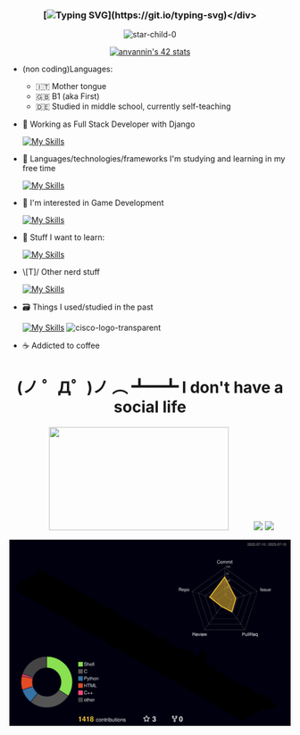 ### <div align="center">[![Typing SVG](https://readme-typing-svg.demolab.com?font=Fira+Code&pause=1000&color=00F702&center=true&width=435&lines=print(%22Hello+World!%22);console.log(%22Hello+World!%22);printf(%22Hello+World!%5Cn%22);%3Ch1%3EHello+World!%3C%2Fh1%3E)](https://git.io/typing-svg)</div>

<!-- ![Metrics](/github-metrics.svg) -->

<p align="center">
  <img src="https://komarev.com/ghpvc/?username=star-child-0&label=Profile%20views&color=blueviolet&style=flat" alt="star-child-0" />
</p> 

<p align="center">
  <a href="https://github.com/JaeSeoKim/badge42"><img src="https://badge42.vercel.app/api/v2/cleh36s9k00060fmefi6qv520/stats?cursusId=21&coalitionId=283" alt="anvannin's 42 stats" /></a>
  <!-- [![anvannin's 42 stats](https://badge.mediaplus.ma/greenbinary/anvannin?1337Badge=off&UM6P=off)](https://github.com/oakoudad/badge42) -->
</p>

- (non coding)Languages:
  - 🇮🇹 Mother tongue
  - 🇬🇧 B1 (aka First)
  - 🇩🇪 Studied in middle school, currently self-teaching

- 💼 Working as Full Stack Developer with Django

  [![My Skills](https://skillicons.dev/icons?i=django,py,html,css,js,jquery,bootstrap,mysql)](https://skillicons.dev)

- 🌱 Languages/technologies/frameworks I'm studying and learning in my free time

  [![My Skills](https://skillicons.dev/icons?i=c,cpp,unreal,flutter,dart)](https://skillicons.dev)

- 🔭 I'm interested in Game Development

  [![My Skills](https://skillicons.dev/icons?i=unity,cs,unreal,cpp)](https://skillicons.dev)

- 📖 Stuff I want to learn:

  [![My Skills](https://skillicons.dev/icons?i=rust,react,figma,sass)](https://skillicons.dev)

<!--
- 📱 Social links
  
  [![My Skills](https://skillicons.dev/icons?i=github)](https://github.com/star-child-0)
  [![My Skills](https://skillicons.dev/icons?i=stackoverflow)](https://stackoverflow.com/users/17034343/anvannin)
  [![My Skills](https://skillicons.dev/icons?i=linkedin)](https://www.linkedin.com/in/andrea-vannini-9b712b1b8/)
-->

- \\[T]/ Other nerd stuff

  [![My Skills](https://skillicons.dev/icons?i=git,md,linux,vscode)](https://skillicons.dev)

- 🗃️ Things I used/studied in the past

  [![My Skills](https://skillicons.dev/icons?i=vim,sqlite,visualstudio,aws,postman,unity,cs,nextjs,nodejs)](https://skillicons.dev)
  ![cisco-logo-transparent](https://user-images.githubusercontent.com/58588029/220912734-1125e687-7c0f-4a01-a137-272f294dc778.png)

- ☕ Addicted to coffee

<h1 align="center">
  (ノ ゜Д゜)ノ ︵ ┻━┻ I don't have a social life
</h1>

  <p align="center">
    <img width="80%" src="https://github-readme-streak-stats.herokuapp.com/?user=star-child-0&theme=radical" height="185" />
    <img src="https://github-readme-stats.vercel.app/api?username=star-child-0&show_icons=true&theme=radical" height="185" />
    <img src="https://github-readme-stats.vercel.app/api/top-langs/?username=star-child-0&layout=compact&theme=radical&langs_count=10" height="185" />
  </p>
  
[![](./profile-3d-contrib/profile-night-rainbow.svg)](https://github.com/yoshi389111/github-profile-3d-contrib)
